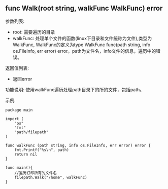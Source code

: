 ## func Walk(root string, walkFunc WalkFunc) error

参数列表:

- root: 需要遍历的目录
- walkFunc: 处理单个文件的函数(linux下目录和文件统称为文件),类型为WalkFunc, WalkFunc的定义为type WalkFunc func(path string, info os.FileInfo, err error) error。path为文件名，info文件的信息，遍历中的错误。 

返回值列表:

- 返回error


功能说明:
使用walkFunc遍历处理path目录下的所的文件，包括path。

示例:

~~~
package main

import (
    "os"
    "fmt"
    "path/filepath"
)

func walkFunc (path string, info os.FileInfo, err error) error {
    fmt.Printf("%s\n", path)
    return nil
}

func main(){
    //遍历打印所有的文件名
    filepath.Walk("/home", walkFunc)
}
~~~

